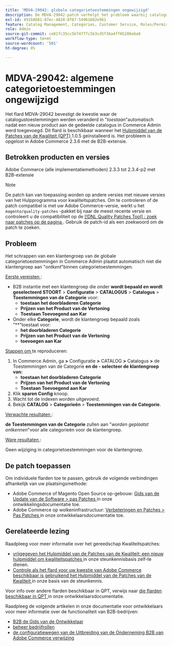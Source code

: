 ```yaml
---
title: 'MDVA-29042: globale categorietoestemmingen ongewijzigd'
description: De MDVA-29042-patch verhelpt het probleem waarbij catalogusmachtigingen automatisch werden gewijzigd in "*Allow*" nadat een nieuw product aan de gedeelde catalogus in Commerce Admin was toegevoegd. Deze patch is beschikbaar wanneer [Quality Patches Tool (QPT)] (/help/announcements/adobe-commerce-announcements/magento-quality-patches-released-new-tool-to-self-serve-quality-patches.md) 1.0.5 is geïnstalleerd. Het probleem is opgelost in Adobe Commerce 2.3.6 met de B2B-extensie.
exl-id: 491b8881-87ec-4820-8f87-54961682e961
feature: Catalog Management, Categories, Customer Service, Roles/Permissions
role: Admin
source-git-commit: ce81fc35cc5b7477fc5b3cd5f36a4ff65280e6a0
workflow-type: tm+mt
source-wordcount: '501'
ht-degree: 0%

---
```


# MDVA-29042: algemene categorietoestemmingen ongewijzigd

Het flard MDVA-29042 bevestigt de kwestie waar de catalogustoestemmingen werden veranderd in &quot;*toestaan*&quot;automatisch nadat een nieuw product aan de gedeelde catalogus in Commerce Admin werd toegevoegd. Dit flard is beschikbaar wanneer het [ Hulpmiddel van de Patches van de Kwaliteit (QPT) ](/help/announcements/adobe-commerce-announcements/magento-quality-patches-released-new-tool-to-self-serve-quality-patches.md) 1.0.5 geïnstalleerd is. Het probleem is opgelost in Adobe Commerce 2.3.6 met de B2B-extensie.

## Betrokken producten en versies

Adobe Commerce (alle implementatiemethoden) 2.3.3 tot 2.3.4-p2 met B2B-extensie

>[!NOTE]
>
>De patch kan van toepassing worden op andere versies met nieuwe versies van het Hulpprogramma voor kwaliteitspatches. Om te controleren of de patch compatibel is met uw Adobe Commerce-versie, werkt u het `magento/quality-patches` -pakket bij naar de meest recente versie en controleert u de compatibiliteit op de [[!DNL Quality Patches Tool] : zoek naar patches op de pagina ](https://devdocs.magento.com/quality-patches/tool.html#patch-grid) . Gebruik de patch-id als een zoekwoord om de patch te zoeken.

## Probleem

Het schrappen van een klantengroep van de globale categorietoestemmingen in Commerce Admin plaatst automatisch niet die klantengroep aan &quot;*ontkent*&quot;binnen categorietoestemmingen.

<u> Eerste vereisten </u>:

* B2B instantie met een klantengroep die onder **wordt bepaald en wordt geselecteerd STOORT** > **Configuratie** > **CATALOGUS** > **Catalogus** > **Toestemmingen van de Categorie** voor:
   * **toestaan het doorbladeren Categorie**
   * **Prijzen van het Product van de Vertoning**
   * **Toestaan Toevoegend aan Kar**
* Onder elke **Categorie**, wordt de klantengroep bepaald zoals &quot;**&quot;toestaat voor:
   * **het doorbladeren Categorie**
   * **Prijzen van het Product van de Vertoning**
   * **toevoegen aan Kar**

<u> Stappen om </u> te reproduceren:

1. In Commerce Admin, ga **>** Configuratie **>** CATALOG **>** Catalogus **>** de Toestemmingen van de Categorie **en de - selecteer de klantengroep van:**
   * **toestaan het doorbladeren Categorie**
   * **Prijzen van het Product van de Vertoning**
   * **Toestaan Toevoegend aan Kar**
1. Klik **sparen Config** knoop.
1. Wacht tot de indexen worden uitgevoerd.
1. Bekijk **CATALOG** > **Categorieën** > **Toestemmingen van de Categorie**.

<u> Verwachte resultaten </u>:

**de Toestemmingen van de Categorie** zullen aan &quot;*worden geplaatst ontkennen*&quot;voor alle categorieën voor de klantengroep.

<u> Ware resultaten </u>:

Geen wijziging in categorietoestemmingen voor de klantengroep.

## De patch toepassen

Om individuele flarden toe te passen, gebruik de volgende verbindingen afhankelijk van uw plaatsingsmethode:

* Adobe Commerce of Magento Open Source op-gebouw: [ Gids van de Update van de Software > pas Patches ](https://devdocs.magento.com/guides/v2.4/comp-mgr/patching/mqp.html) in onze ontwikkelingsdocumentatie toe.
* Adobe Commerce op wolkeninfrastructuur: [ Verbeteringen en Patches > Pas Patches ](https://devdocs.magento.com/cloud/project/project-patch.html) in onze ontwikkelaarsdocumentatie toe.

## Gerelateerde lezing

Raadpleeg voor meer informatie over het gereedschap Kwaliteitspatches:

* [ vrijgegeven het Hulpmiddel van de Patches van de Kwaliteit: een nieuw hulpmiddel om kwaliteitspatches ](/help/announcements/adobe-commerce-announcements/magento-quality-patches-released-new-tool-to-self-serve-quality-patches.md) in onze steunkennisbasis zelf-te dienen.
* [ Controle als het flard voor uw kwestie van Adobe Commerce beschikbaar is gebruikend het Hulpmiddel van de Patches van de Kwaliteit ](/help/support-tools/patches-available-in-qpt-tool/check-patch-for-magento-issue-with-magento-quality-patches.md) in onze basis van de steunkennis.

Voor info over andere flarden beschikbaar in QPT, verwijs naar [ die flarden beschikbaar in QPT ](https://devdocs.magento.com/quality-patches/tool.html#patch-grid) in onze ontwikkelaarsdocumentatie.

Raadpleeg de volgende artikelen in onze documentatie voor ontwikkelaars voor meer informatie over de functionaliteit van B2B-bedrijven:

* [ B2B de Gids van de Ontwikkelaar ](https://devdocs.magento.com/guides/v2.4/b2b/bk-b2b.html)
* [ beheer bedrijfrollen ](https://devdocs.magento.com/guides/v2.4/b2b/roles.html)
* [ de configuratiewegen van de Uitbreiding van de Onderneming B2B van Adobe Commerce verwijzing ](https://devdocs.magento.com/guides/v2.4/config-guide/prod/config-reference-b2b.html)
